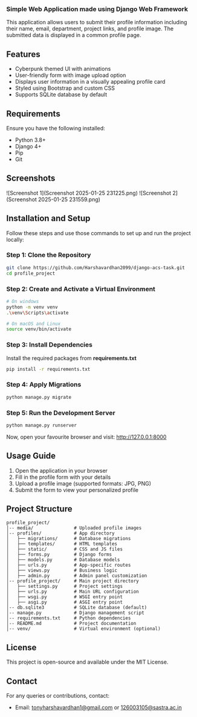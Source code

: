 ### Simple Web Application made using Django Web Framework 
This application allows users to submit their profile information including their name, email, department, project links, and profile image. The submitted data is displayed in a common profile page. 

## Features 
- Cyberpunk themed UI with animations
- User-friendly form with image upload option
- Displays user information in a visually appealing profile card 
- Styled using Bootstrap and custom CSS
- Supports SQLite database by default

## Requirements 
Ensure you have the following installed: 
- Python 3.8+
- Django 4+
- Pip
- Git

## Screenshots
![Screenshot 1](Screenshot 2025-01-25 231225.png)
![Screenshot 2](Screenshot 2025-01-25 231559.png)

## Installation and Setup 
Follow these steps and use those commands to set up and run the project locally: 
### Step 1: Clone the Repository

```bash 
git clone https://github.com/Harshavardhan2099/django-acs-task.git
cd profile_project
```

### Step 2: Create and Activate a Virtual Environment

```bash
# On windows
python -m venv venv
.\venv\Scripts\activate

# On macOS and Linux
source venv/bin/activate
```

### Step 3: Install Dependencies 
Install the required packages from **requirements.txt**

```bash
pip install -r requirements.txt
```

### Step 4: Apply Migrations 

```bash
python manage.py migrate
```

### Step 5: Run the Development Server 

```bash
python manage.py runserver
```

Now, open your favourite browser and visit: http://127.0.0.1:8000

## Usage Guide 
1. Open the application in your browser
2. Fill in the profile form with your details
3. Upload a profile image (supported formats: JPG, PNG)
4. Submit the form to view your personalized profile

## Project Structure
```
profile_project/
│-- media/               # Uploaded profile images
│-- profiles/            # App directory
│   ├── migrations/      # Database migrations
│   ├── templates/       # HTML templates
│   ├── static/          # CSS and JS files
│   ├── forms.py         # Django forms
│   ├── models.py        # Database models
│   ├── urls.py          # App-specific routes
│   ├── views.py         # Business logic
│   ├── admin.py         # Admin panel customization
│-- profile_project/     # Main project directory
│   ├── settings.py      # Project settings
│   ├── urls.py          # Main URL configuration
│   ├── wsgi.py          # WSGI entry point
│   ├── asgi.py          # ASGI entry point
│-- db.sqlite3           # SQLite database (default)
│-- manage.py            # Django management script
│-- requirements.txt     # Python dependencies
│-- README.md            # Project documentation
│-- venv/                # Virtual environment (optional)
```

## License
This project is open-source and available under the MIT License. 

## Contact 
For any queries or contributions, contact: 
- Email: tonyharshavardhan1@gmail.com or 126003105@sastra.ac.in
